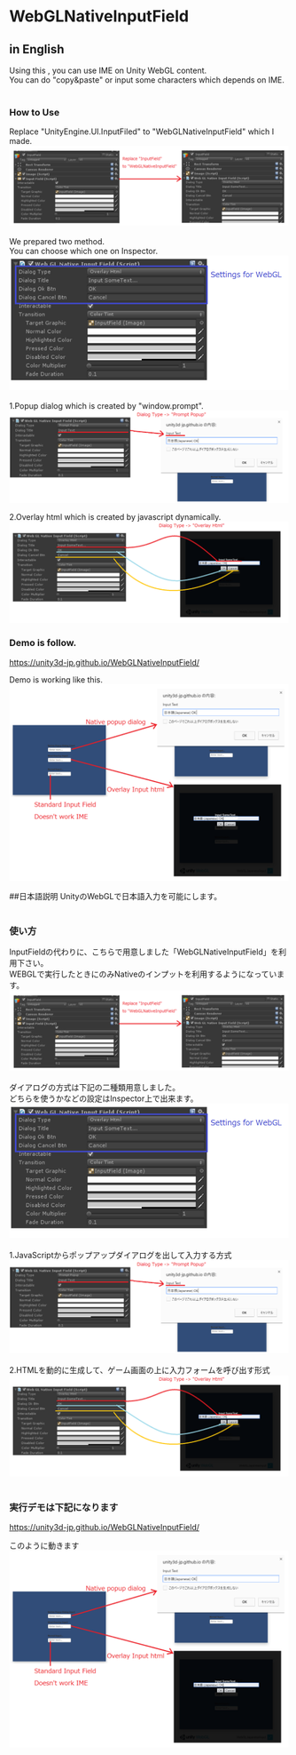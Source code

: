 # WebGLNativeInputField
## in English
Using this , you can use IME on Unity WebGL content.<br />
You can do "copy&paste" or input some characters which depends on IME.<br />
<br />
### How to Use<br />
Replace "UnityEngine.UI.InputFiled" to "WebGLNativeInputField" which I made.<br />
![alt text](doc/HowToUse1.png) <br />
<br />
We prepared two method.<br />
You can choose which one on Inspector.<br />
![alt text](doc/HowToUse2.png)<br />
<br />
1.Popup dialog which is created by "window.prompt".<br />
![alt text](doc/HowToUse3.png)
<br />

2.Overlay html which is created by javascript dynamically.<br />
![alt text](doc/HowToUse4.png)
<br />

### Demo is follow.<br />
https://unity3d-jp.github.io/WebGLNativeInputField/ <br />

Demo is working like this.
![alt text](doc/DemoExplanation.png)

##日本語説明
UnityのWebGLで日本語入力を可能にします。<br />
<br />
### 使い方<br />
InputFieldの代わりに、こちらで用意しました「WebGLNativeInputField」を利用下さい。<br />
WEBGLで実行したときにのみNativeのインプットを利用するようになっています。<br />
![alt text](doc/HowToUse1.png) <br />
<br />
ダイアログの方式は下記の二種類用意しました。<br />
どちらを使うかなどの設定はInspector上で出来ます。<br />
![alt text](doc/HowToUse2.png)<br />
<br />
1.JavaScriptからポップアップダイアログを出して入力する方式<br />
![alt text](doc/HowToUse3.png)<br />
<br />
2.HTMLを動的に生成して、ゲーム画面の上に入力フォームを呼び出す形式<br />
![alt text](doc/HowToUse4.png)<br />
<br />

### 実行デモは下記になります<br />
https://unity3d-jp.github.io/WebGLNativeInputField/ <br />

このように動きます
![alt text](doc/DemoExplanation.png)
